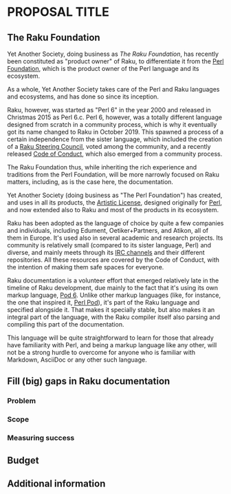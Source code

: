 # PROPOSAL TITLE

## The Raku Foundation

Yet Another Society, doing business as *The Raku Foundation*, has
recently been constituted as "product owner" of Raku, to differentiate
it from the [Perl Foundation](https://perlfoundation.org), which is
the product owner of the Perl language and its ecosystem.

As a whole, Yet Another Society takes care of the Perl and Raku
languages and ecosystems, and has done so since its inception.

Raku, however, was started as "Perl 6" in the year 2000 and released
in Christmas 2015 as Perl 6.c. Perl 6, however, was a totally
different language designed from scratch in a community process, which
is why it eventually got its name changed to Raku in
October 2019. This spawned a process of a certain independence from
the sister language, which included the creation of a [Raku Steering
Council](https://raku.github.io/Raku-Steering-Council/), voted among
the community, and a recently released [Code of
Conduct](https://raku.github.io/Raku-Steering-Council/papers/CoC),
which also emerged from a community process.

The Raku Foundation thus, while inheriting the rich experience and
traditions from the Perl Foundation, will be more narrowly focused on
Raku matters, including, as is the case here, the documentation.

Yet Another Society (doing business as "The Perl Foundation") has
created, and uses in all its products, the [Artistic
License](https://opensource.org/licenses/artistic-license-2.0),
designed originally for [Perl](https://perl.org), and now extended
also to Raku and most of the products in its ecosystem.

Raku has been adopted as the language of choice by quite a few
companies and individuals, including Edument, Oetiker+Partners, and
Atikon, all of them in Europe. It's used also in several academic and
research projects. Its community is relatively small (compared to its
sister language, Perl) and diverse, and mainly meets through its [IRC
channels](https://raku.org/community) and their different
repositories. All these resources are covered by the Code of Conduct,
with the intention of making them safe spaces for everyone.

Raku documentation is a volunteer effort that emerged relatively late
in the timeline of Raku development, due mainly to the fact that it's
using its own markup language, [Pod
6](https://docs.raku.org/language/pod). Unlike other markup languages
(like, for instance, the one that inspired it, [Perl
Pod](https://perldoc.perl.org/perlpod)), it's part of the Raku language
and specified alongside it. That makes it specially stable, but
also makes it an integral part of the language, with the Raku compiler
itself also parsing and compiling this part of the documentation.

This language will be quite straightforward to learn for those that
already have familiarity with Perl, and being a markup language like
any other, will not be a strong hurdle to overcome for anyone who is
familiar with Markdown, AsciiDoc or any other such language.

## Fill (big) gaps in Raku documentation


### Problem

### Scope

### Measuring success

## Budget

## Additional information

<!-- Previous experience with technical writers -->

<!-- Previous participation in Season of Docs, Google Summer of Code -->
<!-- or Others -->
